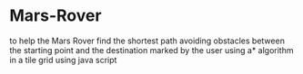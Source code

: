 # Mars-Rover
 to help the Mars Rover find the shortest path avoiding obstacles between the starting point and the destination marked by the user
 using a* algorithm in a tile grid using java script
